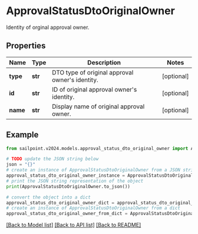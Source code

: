 # ApprovalStatusDtoOriginalOwner

Identity of orginal approval owner.

## Properties

Name | Type | Description | Notes
------------ | ------------- | ------------- | -------------
**type** | **str** | DTO type of original approval owner&#39;s identity. | [optional] 
**id** | **str** | ID of original approval owner&#39;s identity. | [optional] 
**name** | **str** | Display name of original approval owner. | [optional] 

## Example

```python
from sailpoint.v2024.models.approval_status_dto_original_owner import ApprovalStatusDtoOriginalOwner

# TODO update the JSON string below
json = "{}"
# create an instance of ApprovalStatusDtoOriginalOwner from a JSON string
approval_status_dto_original_owner_instance = ApprovalStatusDtoOriginalOwner.from_json(json)
# print the JSON string representation of the object
print(ApprovalStatusDtoOriginalOwner.to_json())

# convert the object into a dict
approval_status_dto_original_owner_dict = approval_status_dto_original_owner_instance.to_dict()
# create an instance of ApprovalStatusDtoOriginalOwner from a dict
approval_status_dto_original_owner_from_dict = ApprovalStatusDtoOriginalOwner.from_dict(approval_status_dto_original_owner_dict)
```
[[Back to Model list]](../README.md#documentation-for-models) [[Back to API list]](../README.md#documentation-for-api-endpoints) [[Back to README]](../README.md)


